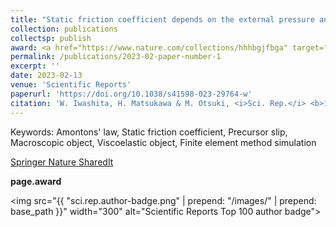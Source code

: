 ```yaml
---
title: "Static friction coefficient depends on the external pressure and block shape due to precursor slip"
collection: publications
collectsp: publish
award: <a href="https://www.nature.com/collections/hhhbgjfbga" target="_blank">Scientific Reports Engineering Top 100 of 2023</a>
permalink: /publications/2023-02-paper-number-1
excerpt: ''
date: 2023-02-13
venue: 'Scientific Reports'
paperurl: 'https://doi.org/10.1038/s41598-023-29764-w'
citation: 'W. Iwashita, H. Matsukawa & M. Otsuki, <i>Sci. Rep.</i> <b>13</b>, 2511 (2023).'
---
```


Keywords: Amontons' law, Static friction coefficient, Precursor slip, Macroscopic object, Viscoelastic object, Finite element method simulation

<a href="https://rdcu.be/dwiRk" target="_blank">Springer Nature SharedIt</a>

<b>page.award</b>

<img src="{{ "sci.rep.author-badge.png" | prepend: "/images/" | prepend: base_path }}" width="300" alt="Scientific Reports Top 100 author badge">
